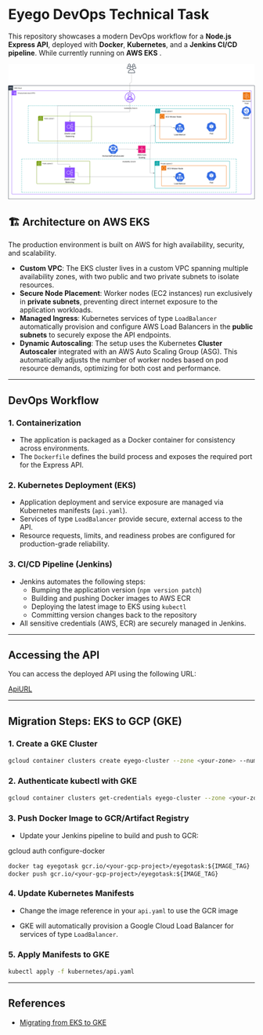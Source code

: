 # Eyego DevOps Technical Task

This repository showcases a modern DevOps workflow for a **Node.js Express API**, deployed with **Docker**, **Kubernetes**, and a **Jenkins CI/CD pipeline**. While currently running on **AWS EKS** .

<p align="center">
  <img src="./svg/Arch.svg" alt="Architecture Diagram" width="600"/>
</p>

## 🏗️ Architecture on AWS EKS

The production environment is built on AWS for high availability, security, and scalability.

* **Custom VPC**: The EKS cluster lives in a custom VPC spanning multiple availability zones, with two public and two private subnets to isolate resources.
* **Secure Node Placement**: Worker nodes (EC2 instances) run exclusively in **private subnets**, preventing direct internet exposure to the application workloads.
* **Managed Ingress**: Kubernetes services of type `LoadBalancer` automatically provision and configure AWS Load Balancers in the **public subnets** to securely expose the API endpoints.
* **Dynamic Autoscaling**: The setup uses the Kubernetes **Cluster Autoscaler** integrated with an AWS Auto Scaling Group (ASG). This automatically adjusts the number of worker nodes based on pod resource demands, optimizing for both cost and performance.

---

## DevOps Workflow

### 1. Containerization

- The application is packaged as a Docker container for consistency across environments.
- The `Dockerfile` defines the build process and exposes the required port for the Express API.

### 2. Kubernetes Deployment (EKS)

- Application deployment and service exposure are managed via Kubernetes manifests (`api.yaml`).
- Services of type `LoadBalancer` provide secure, external access to the API.
- Resource requests, limits, and readiness probes are configured for production-grade reliability.

### 3. CI/CD Pipeline (Jenkins)

- Jenkins automates the following steps:
  - Bumping the application version (`npm version patch`)
  - Building and pushing Docker images to AWS ECR
  - Deploying the latest image to EKS using `kubectl`
  - Committing version changes back to the repository
- All sensitive credentials (AWS, ECR) are securely managed in Jenkins.


---

## Accessing the API

You can access the deployed API using the following URL:

[ApiURL](http://a180860c9697045808b39ade36d3eabe-996605355.eu-north-1.elb.amazonaws.com/)

---

## Migration Steps: EKS to GCP (GKE)
### 1. Create a GKE Cluster

```sh
gcloud container clusters create eyego-cluster --zone <your-zone> --num-nodes=2
```

### 2. Authenticate kubectl with GKE

```sh
gcloud container clusters get-credentials eyego-cluster --zone <your-zone>
```
### 3. Push Docker Image to GCR/Artifact Registry

- Update your Jenkins pipeline to build and push to GCR:

gcloud auth configure-docker
```
docker tag eyegotask gcr.io/<your-gcp-project>/eyegotask:${IMAGE_TAG}
docker push gcr.io/<your-gcp-project>/eyegotask:${IMAGE_TAG}
```

### 4. Update Kubernetes Manifests

- Change the image reference in your `api.yaml` to use the GCR image


- GKE will automatically provision a Google Cloud Load Balancer for services of type `LoadBalancer`.

### 5. Apply Manifests to GKE

```sh
kubectl apply -f kubernetes/api.yaml
```

---

## References

- [Migrating from EKS to GKE](https://cloud.google.com/architecture/migrate-amazon-eks-to-gke)

